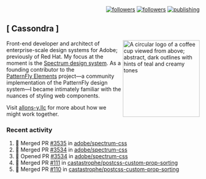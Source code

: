 <p align="right"><a rel="me" href="https://front-end.social/@castastrophe">
    <img alt="followers" title="Follow me on Mastodon" src="https://img.shields.io/mastodon/follow/109297102751309835?domain=https%3A%2F%2Ffront-end.social&label=Follow&logo=mastodon&logoColor=white&style=for-the-badge&labelColor=008080&color=006969"/></a>
  <a href="https://codepen.io/castastrophe/">
    <img alt="followers" title="Follow me on CodePen" src="https://img.shields.io/badge/23-1?color=640464&labelColor=7c007c&style=for-the-badge&logo=codepen&label=Follow"/></a>
<a href="https://castastrophe.medium.com/">
    <img alt="publishing" title="View articles on Medium" src="https://img.shields.io/badge/107-1?color=666&labelColor=444&label=subscribe&logo=medium&logoColor=white&style=for-the-badge"/></a>
</p>

## [&nbsp;Cassondra&nbsp;]

<img align="right" src="https://github-production-user-asset-6210df.s3.amazonaws.com/1840295/253016758-ba468774-1cd3-42c2-8f43-947b5eeb5edf.png" height="200" alt="A circular logo of a coffee cup viewed from above; abstract, dark outlines with hints of teal and creamy tones">

Front-end developer and architect of enterprise-scale design systems for Adobe; previously of Red Hat. My focus at the moment is the [Spectrum design system](https://github.com/adobe/spectrum-css). As a founding contributor to the [PatternFly&nbsp;Elements](https://github.com/patternfly/patternfly-elements) project&mdash;a community implementation of the PatternFly design system&mdash;I became intimately familiar with the nuances of styling web components.

Visit [allons-y.llc](http://allons-y.llc/) for more about how we might work together.

### Recent activity

<!--START_SECTION:activity-->
1. 🎉 Merged PR [#3535](https://github.com/adobe/spectrum-css/pull/3535) in [adobe/spectrum-css](https://github.com/adobe/spectrum-css)
2. 🎉 Merged PR [#3534](https://github.com/adobe/spectrum-css/pull/3534) in [adobe/spectrum-css](https://github.com/adobe/spectrum-css)
3. 💪 Opened PR [#3534](https://github.com/adobe/spectrum-css/pull/3534) in [adobe/spectrum-css](https://github.com/adobe/spectrum-css)
4. 🎉 Merged PR [#111](https://github.com/castastrophe/postcss-custom-prop-sorting/pull/111) in [castastrophe/postcss-custom-prop-sorting](https://github.com/castastrophe/postcss-custom-prop-sorting)
5. 🎉 Merged PR [#110](https://github.com/castastrophe/postcss-custom-prop-sorting/pull/110) in [castastrophe/postcss-custom-prop-sorting](https://github.com/castastrophe/postcss-custom-prop-sorting)
<!--END_SECTION:activity-->
